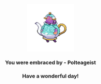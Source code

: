<p align="center">
    <img src="https://raw.githubusercontent.com/PokeAPI/sprites/master/sprites/pokemon/855.png" width="150" height="150">
</p>
<h3 align="center">You were embraced by - <b>Polteageist</b></h3>
<h3 align="center">Have a wonderful day!</h3>
